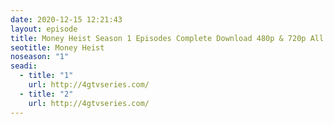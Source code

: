 ```yaml
---
date: 2020-12-15 12:21:43
layout: episode
title: Money Heist Season 1 Episodes Complete Download 480p & 720p All Episode
seotitle: Money Heist
noseason: "1"
seadi:
  - title: "1"
    url: http://4gtvseries.com/
  - title: "2"
    url: http://4gtvseries.com/
---
```

